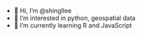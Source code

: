 - 👋 Hi, I’m @shingllee
- 👀 I’m interested in python, geospatial data
- 🌱 I’m currently learning R and JavaScript


<!---
shingllee/shingllee is a ✨ special ✨ repository because its `README.md` (this file) appears on your GitHub profile.
You can click the Preview link to take a look at your changes.
--->

